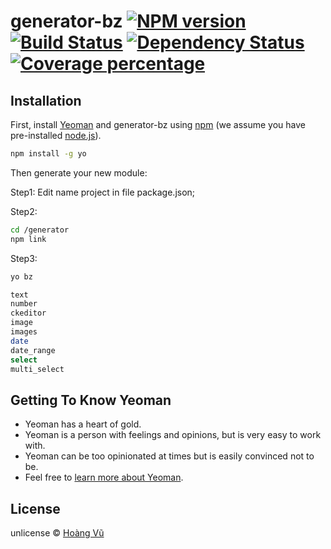 # generator-bz [![NPM version][npm-image]][npm-url] [![Build Status][travis-image]][travis-url] [![Dependency Status][daviddm-image]][daviddm-url] [![Coverage percentage][coveralls-image]][coveralls-url]
> 

## Installation

First, install [Yeoman](http://yeoman.io) and generator-bz using [npm](https://www.npmjs.com/) (we assume you have pre-installed [node.js](https://nodejs.org/)).

```bash
npm install -g yo
```

Then generate your new module:

Step1: Edit name project in file package.json;

Step2: 
```bash
cd /generator
npm link
```

Step3:
```bash
yo bz
```

```bash
text
number
ckeditor
image
images
date
date_range
select
multi_select
```
## Getting To Know Yeoman

* Yeoman has a heart of gold.
* Yeoman is a person with feelings and opinions, but is very easy to work with.
* Yeoman can be too opinionated at times but is easily convinced not to be.
* Feel free to [learn more about Yeoman](http://yeoman.io/).

## License

unlicense © [Hoàng Vũ]()


[npm-image]: https://badge.fury.io/js/generator-bz.svg
[npm-url]: https://npmjs.org/package/generator-bz
[travis-image]: https://travis-ci.org/hoangvu2015/generator-bz.svg?branch=master
[travis-url]: https://travis-ci.org/hoangvu2015/generator-bz
[daviddm-image]: https://david-dm.org/hoangvu2015/generator-bz.svg?theme=shields.io
[daviddm-url]: https://david-dm.org/hoangvu2015/generator-bz
[coveralls-image]: https://coveralls.io/repos/hoangvu2015/generator-bz/badge.svg
[coveralls-url]: https://coveralls.io/r/hoangvu2015/generator-bz
